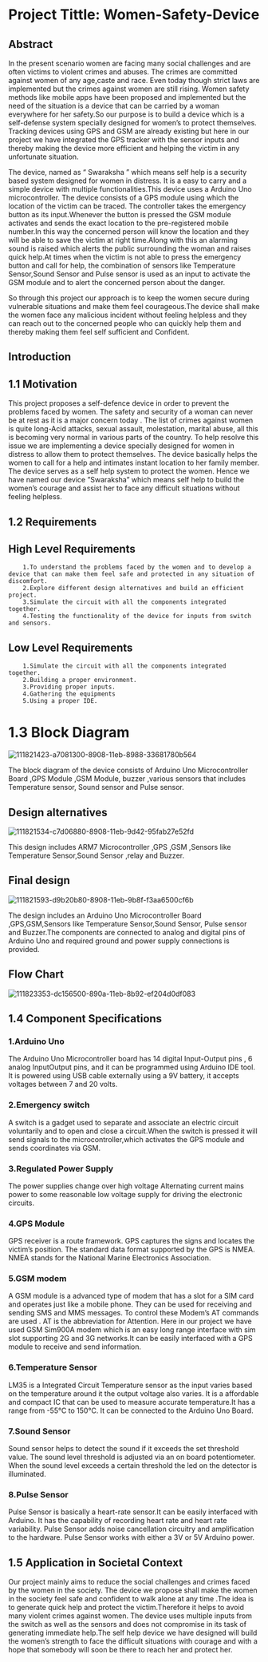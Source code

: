 # Project Tittle: Women-Safety-Device

## Abstract
  In the present scenario women are facing many social challenges and are often victims to violent crimes and abuses. 
    The crimes are committed against women of any age,caste and race. Even today though strict laws are implemented but the crimes against women are still rising.
    Women safety methods like mobile apps have been proposed and implemented but the need of the situation is a device that can be carried by a woman everywhere for her safety.So our purpose is to build a device which is a self-defense system specially designed for women’s to protect themselves.
    Tracking devices using GPS and GSM are already existing but here in our project we have integrated the GPS tracker with the sensor inputs and thereby making the device more efficient and helping the victim in any unfortunate situation.
    
   The device, named as “ Swaraksha ” which means self help is a security based system designed for women in distress. It is a easy to carry and a simple device with multiple functionalities.This device uses a Arduino Uno microcontroller. The device consists of a GPS module using which the location of the victim can be traced. The controller takes the emergency button as its input.Whenever the button is pressed the GSM module activates and sends the exact location to the pre-registered mobile number.In this way the concerned person will know the location and they will be able to save the victim at right time.Along with this an alarming sound is raised which alerts the public surrounding the woman and raises quick help.At times when the victim is not able to press the emergency button and call for help, the combination of sensors like Temperature Sensor,Sound Sensor and Pulse sensor is used as an input to activate the GSM module and to alert the concerned person about the danger.

So through this project our approach is to keep the women secure during vulnerable situations and make them feel courageous.The device shall make the women face any malicious incident without feeling helpless and they can reach out to the concerned people who can quickly help them and thereby making them feel self sufficient and Confident.

## Introduction

## 1.1 Motivation
This project proposes a self-defence device in order to prevent the problems faced by women. The safety and security of a woman can never be at rest as it is a major concern today . The list of crimes against women is quite long-Acid attacks, sexual assault, molestation, marital abuse, all this is becoming very normal in various parts of the country. To help resolve this issue we are implementing a device specially designed for women in distress to allow them to protect themselves. The device basically helps the women to call for a help and intimates instant location to her family member. The device serves as a self help system to protect the women. Hence we have named our device ”Swaraksha” which means self help to build the women’s courage and assist her to face any difficult situations without feeling helpless.

## 1.2 Requirements

## High Level Requirements
        1.To understand the problems faced by the women and to develop a device that can make them feel safe and protected in any situation of discomfort.
        2.Explore different design alternatives and build an efficient project.
        3.Simulate the circuit with all the components integrated together.
        4.Testing the functionality of the device for inputs from switch and sensors.
## Low Level Requirements
        1.Simulate the circuit with all the components integrated together.
        2.Building a proper environment.
        3.Providing proper inputs.
        4.Gathering the equipments
        5.Using a proper IDE.
 
 
#  1.3 Block Diagram
![111821423-a7081300-8908-11eb-8988-33681780b564](https://user-images.githubusercontent.com/98874243/155762498-c67518f4-63c4-4327-9a72-caf7a8853647.png)

The block diagram of the device consists of Arduino Uno Microcontroller Board ,GPS Module ,GSM Module, buzzer ,various sensors that includes Temperature sensor, Sound sensor and Pulse sensor.

## Design alternatives
![111821534-c7d06880-8908-11eb-9d42-95fab27e52fd](https://user-images.githubusercontent.com/98874243/155762585-71f03fa9-04cd-476a-abbc-cd47088d0497.png) 

This design includes ARM7 Microcontroller ,GPS ,GSM ,Sensors like Temperature Sensor,Sound Sensor ,relay and Buzzer.

## Final design
![111821593-d9b20b80-8908-11eb-9b8f-f3aa6500cf6b](https://user-images.githubusercontent.com/98874243/155762552-50b9c01b-486b-419d-8d99-cc303b812dc7.png) 

The design includes an Arduino Uno Microcontroller Board ,GPS,GSM,Sensors like Temperature Sensor,Sound Sensor, Pulse sensor and Buzzer.The components are connected to analog and digital pins of Arduino Uno and required ground and power supply connections is provided.
## Flow Chart
![111823353-dc156500-890a-11eb-8b92-ef204d0df083](https://user-images.githubusercontent.com/98874243/155768754-87865da3-77f1-4228-975c-35e3261e2f90.png)

##  1.4 Component Specifications
### 1.Arduino Uno
   The Arduino Uno Microcontroller board has 14 digital Input-Output pins , 6 analog InputOutput pins, and it can be programmed using Arduino IDE tool. It is powered using USB cable externally using a 9V battery, it accepts voltages between 7 and 20 volts.

### 2.Emergency switch
   A switch is a gadget used to separate and associate an electric circuit voluntarily and to open and close a circuit.When the switch is pressed it will send signals to the microcontroller,which activates the GPS module and sends coordinates via GSM.
### 3.Regulated Power Supply
The power supplies change over high voltage Alternating current mains power to some reasonable low voltage supply for driving the electronic circuits.
### 4.GPS Module
GPS receiver is a route framework. GPS captures the signs and locates the victim’s position. The standard data format supported by the GPS is NMEA. NMEA stands for the National Marine Electronics Association. 

### 5.GSM modem
A GSM module is a advanced type of modem that has a slot for a SIM card and operates just like a mobile phone. They can be used for receiving and sending SMS and MMS messages. To control these Modem’s AT commands are used . AT is the abbreviation for Attention. Here in our project we have used GSM Sim900A modem which is an easy long range interface with sim slot supporting 2G and 3G networks.It can be easily interfaced with a GPS module to receive and send information.
### 6.Temperature Sensor
LM35 is a Integrated Circuit Temperature sensor as the input varies based on the temperature around it the output voltage also varies. It is a affordable and compact IC that can be used to measure accurate temperature.It has a range from -55°C to 150°C. It can be connected to the Arduino Uno Board.
### 7.Sound Sensor
Sound sensor helps to detect the sound if it exceeds the set threshold value. The sound level threshold is adjusted via an on board potentiometer. When the sound level exceeds a certain threshold the led on the detector is illuminated.
### 8.Pulse Sensor
Pulse Sensor is basically a heart-rate sensor.It can be easily interfaced with Arduino. It has the capability of recording heart rate and heart rate variability. Pulse Sensor adds noise cancellation circuitry and amplification to the hardware. Pulse Sensor works with either a 3V or 5V Arduino power.
## 1.5 Application in Societal Context
Our project mainly aims to reduce the social challenges and crimes faced by the women in the society. The device we propose shall make the women in the society feel safe and confident to walk alone at any time .The idea is to generate quick help and protect the victim.Therefore it helps to avoid many violent crimes against women. The device uses multiple inputs from the switch as well as the sensors and does not compromise in its task of generating immediate help.The self help device we have designed will build the women’s strength to face the difficult situations with courage and with a hope that somebody will soon be there to reach her and protect her.
